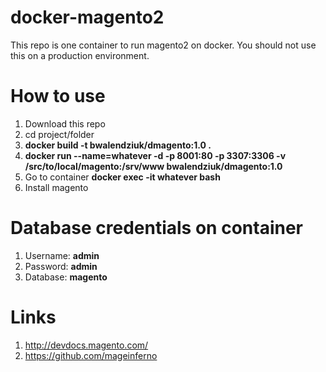 # docker-magento2
This repo is one container to run magento2 on docker. You should not use this on a production environment.

# How to use
1. Download this repo
2. cd project/folder
3. **docker build -t bwalendziuk/dmagento:1.0 .**
4. **docker run --name=whatever -d -p 8001:80 -p 3307:3306 -v /src/to/local/magento:/srv/www bwalendziuk/dmagento:1.0**
5. Go to container **docker exec -it whatever bash**
6. Install magento

# Database credentials on container
1. Username: **admin**
2. Password: **admin**
3. Database: **magento**

# Links
1. http://devdocs.magento.com/
2. https://github.com/mageinferno
